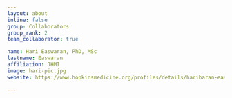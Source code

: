 ```yaml
---
layout: about
inline: false
group: Collaborators
group_rank: 2
team_collaborator: true

name: Hari Easwaran, PhD, MSc
lastname: Easwaran
affiliation: JHMI
image: hari-pic.jpg
website: https://www.hopkinsmedicine.org/profiles/details/hariharan-easwaran

---
```

